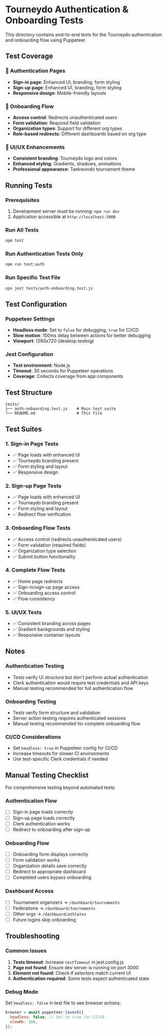 # Tourneydo Authentication & Onboarding Tests

This directory contains end-to-end tests for the Tourneydo authentication and onboarding flow using Puppeteer.

## Test Coverage

### 🔐 Authentication Pages
- **Sign-in page**: Enhanced UI, branding, form styling
- **Sign-up page**: Enhanced UI, branding, form styling
- **Responsive design**: Mobile-friendly layouts

### 🎯 Onboarding Flow
- **Access control**: Redirects unauthenticated users
- **Form validation**: Required field validation
- **Organization types**: Support for different org types
- **Role-based redirects**: Different dashboards based on org type

### 🎨 UI/UX Enhancements
- **Consistent branding**: Tourneydo logo and colors
- **Enhanced styling**: Gradients, shadows, animations
- **Professional appearance**: Taekwondo tournament theme

## Running Tests

### Prerequisites
1. Development server must be running: `npm run dev`
2. Application accessible at `http://localhost:3000`

### Run All Tests
```bash
npm test
```

### Run Authentication Tests Only
```bash
npm run test:auth
```

### Run Specific Test File
```bash
npx jest tests/auth-onboarding.test.js
```

## Test Configuration

### Puppeteer Settings
- **Headless mode**: Set to `false` for debugging, `true` for CI/CD
- **Slow motion**: 100ms delay between actions for better debugging
- **Viewport**: 1280x720 (desktop testing)

### Jest Configuration
- **Test environment**: Node.js
- **Timeout**: 30 seconds for Puppeteer operations
- **Coverage**: Collects coverage from app components

## Test Structure

```
tests/
├── auth-onboarding.test.js    # Main test suite
└── README.md                  # This file
```

## Test Suites

### 1. Sign-in Page Tests
- ✅ Page loads with enhanced UI
- ✅ Tourneydo branding present
- ✅ Form styling and layout
- ✅ Responsive design

### 2. Sign-up Page Tests
- ✅ Page loads with enhanced UI
- ✅ Tourneydo branding present
- ✅ Form styling and layout
- ✅ Redirect flow verification

### 3. Onboarding Flow Tests
- ✅ Access control (redirects unauthenticated users)
- ✅ Form validation (required fields)
- ✅ Organization type selection
- ✅ Submit button functionality

### 4. Complete Flow Tests
- ✅ Home page redirects
- ✅ Sign-in/sign-up page access
- ✅ Onboarding access control
- ✅ Flow consistency

### 5. UI/UX Tests
- ✅ Consistent branding across pages
- ✅ Gradient backgrounds and styling
- ✅ Responsive container layouts

## Notes

### Authentication Testing
- Tests verify UI structure but don't perform actual authentication
- Clerk authentication would require test credentials and API keys
- Manual testing recommended for full authentication flow

### Onboarding Testing
- Tests verify form structure and validation
- Server action testing requires authenticated sessions
- Manual testing recommended for complete onboarding flow

### CI/CD Considerations
- Set `headless: true` in Puppeteer config for CI/CD
- Increase timeouts for slower CI environments
- Use test-specific Clerk credentials if needed

## Manual Testing Checklist

For comprehensive testing beyond automated tests:

### Authentication Flow
- [ ] Sign-in page loads correctly
- [ ] Sign-up page loads correctly
- [ ] Clerk authentication works
- [ ] Redirect to onboarding after sign-up

### Onboarding Flow
- [ ] Onboarding form displays correctly
- [ ] Form validation works
- [ ] Organization details save correctly
- [ ] Redirect to appropriate dashboard
- [ ] Completed users bypass onboarding

### Dashboard Access
- [ ] Tournament organizers → `/dashboard/tournaments`
- [ ] Federations → `/dashboard/tournaments`
- [ ] Other orgs → `/dashboard/athletes`
- [ ] Future logins skip onboarding

## Troubleshooting

### Common Issues
1. **Tests timeout**: Increase `testTimeout` in jest.config.js
2. **Page not found**: Ensure dev server is running on port 3000
3. **Element not found**: Check if selectors match current UI
4. **Authentication required**: Some tests expect authenticated state

### Debug Mode
Set `headless: false` in test file to see browser actions:
```javascript
browser = await puppeteer.launch({
  headless: false, // Set to true for CI/CD
  slowMo: 100,
});
